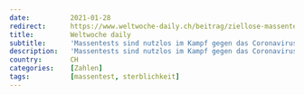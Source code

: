 ```yaml
---
date:          2021-01-28
redirect:      https://www.weltwoche-daily.ch/beitrag/ziellose-massentests-sind-nutzlos-im-kampf-gegen-das-coronavirus-wir-sollten-den-fokus-auf-die-sterblichkeit-richten/
title:         Weltwoche daily
subtitle:      'Massentests sind nutzlos im Kampf gegen das Coronavirus. Wir sollten den Fokus auf die Sterblichkeit richten'
description:   'Massentests sind nutzlos im Kampf gegen das Coronavirus. Wir sollten den Fokus auf die Sterblichkeit richten'
country:       CH
categories:    [Zahlen]
tags:          [massentest, sterblichkeit]
---
```

